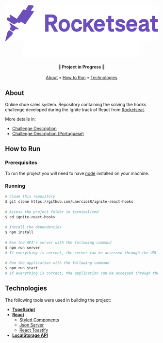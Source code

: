 <p align="center">
  <a href="https://www.rocketseat.com.br/">
    <img src="https://raw.githubusercontent.com/LaercioSR/ignite-react-hooks/main/public/rocketseat-logo.png" height="120" width="auto" alt="Rocketseat Logo" />
  </a>
  <img src="https://raw.githubusercontent.com/LaercioSR/ignite-react-hooks/main/src/assets/images/logo.svg" height="50" width="auto" alt="Rocketshoes Logo" />
</p>

<h4 align="center">
🚧  Project in Progress  🚧
</h4>

<p align="center">
 <a href="#about">About</a> •
 <a href="#how-to-run">How to Run</a> •
 <a href="#technologies">Technologies</a>
</p>

## About

Online shoe sales system. Repository containing the solving the hooks challenge developed during the Ignite track of React from [Rocketseat](https://www.rocketseat.com.br/).

More details in:

- [Challenge Description](description/challenge.md)
- [Challenge Description (Portuguese)](description/desafio.md)

<!-- <p align="center">
  <img src="https://raw.githubusercontent.com/LaercioSR/ignite-react-hooks/main/public/screenshot.png" height="auto" width="80%" alt="Screenshot" />
</p> -->

## How to Run

### Prerequisites

To run the project you will need to have [node](https://nodejs.dev/) installed on your machine.

### Running

```bash
# Clone this repository
$ git clone https://github.com/LaercioSR/ignite-react-hooks

# Access the project folder in terminal/cmd
$ cd ignite-react-hooks

# Install the dependencies
$ npm install

# Run the API's server with the following command
$ npm run server
# If everything is correct, the server can be accessed through the URL http://localhost:3333

# Run the application with the following command
$ npm run start
# If everything is correct, the application can be accessed through the URL http://localhost:3000
```

## Technologies

The following tools were used in building the project:

- **[TypeScript](https://www.typescriptlang.org/)**
- **[React](https://pt-br.reactjs.org/)**
  - [Styled Components](https://styled-components.com/)
  - [Json Server](https://github.com/typicode/json-server/)
  - [React Toastify](https://github.com/fkhadra/react-toastify#readme)
- **[LocalStorage API](https://developer.mozilla.org/pt-BR/docs/Web/API/Window/localStorage)**

